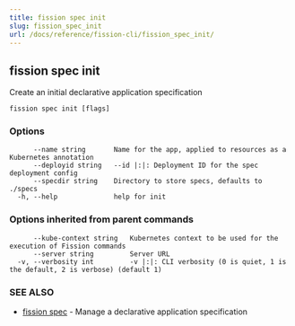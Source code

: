 ```yaml
---
title: fission spec init
slug: fission_spec_init
url: /docs/reference/fission-cli/fission_spec_init/
---
```

## fission spec init

Create an initial declarative application specification

```
fission spec init [flags]
```

### Options

```
      --name string       Name for the app, applied to resources as a Kubernetes annotation
      --deployid string   --id |:|: Deployment ID for the spec deployment config
      --specdir string    Directory to store specs, defaults to ./specs
  -h, --help              help for init
```

### Options inherited from parent commands

```
      --kube-context string   Kubernetes context to be used for the execution of Fission commands
      --server string         Server URL
  -v, --verbosity int         -v |:|: CLI verbosity (0 is quiet, 1 is the default, 2 is verbose) (default 1)
```

### SEE ALSO

* [fission spec](/docs/reference/fission-cli/fission_spec/)	 - Manage a declarative application specification


